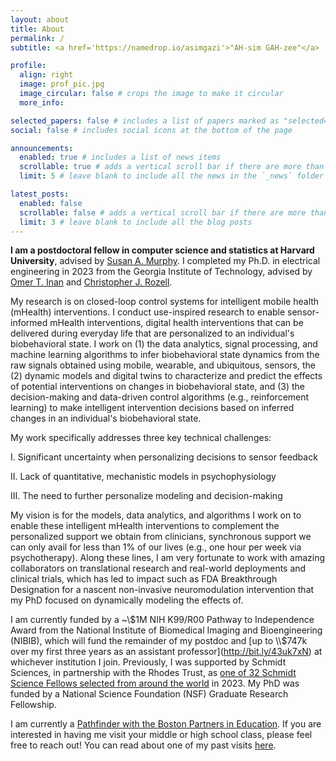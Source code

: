 ```yaml
---
layout: about
title: About
permalink: /
subtitle: <a href='https://namedrop.io/asimgazi'>"AH-sim GAH-zee"</a>

profile:
  align: right
  image: prof_pic.jpg
  image_circular: false # crops the image to make it circular
  more_info: 

selected_papers: false # includes a list of papers marked as "selected={true}"
social: false # includes social icons at the bottom of the page

announcements:
  enabled: true # includes a list of news items
  scrollable: true # adds a vertical scroll bar if there are more than 3 news items
  limit: 5 # leave blank to include all the news in the `_news` folder

latest_posts:
  enabled: false
  scrollable: false # adds a vertical scroll bar if there are more than 3 new posts items
  limit: 3 # leave blank to include all the blog posts
---
```


**I am a postdoctoral fellow in computer science and statistics at Harvard University**, advised by [Susan A. Murphy](https://people.seas.harvard.edu/~samurphy/). I completed my Ph.D. in electrical engineering in 2023 from the Georgia Institute of Technology, advised by [Omer T. Inan](https://irl.gatech.edu/people/) and [Christopher J. Rozell](https://siplab.gatech.edu/people.html/).

My research is on closed-loop control systems for intelligent mobile health (mHealth) interventions. I conduct use-inspired research to enable sensor-informed mHealth interventions, digital health interventions that can be delivered during everyday life that are personalized to an individual's biobehavioral state. I work on (1) the data analytics, signal processing, and machine learning algorithms to infer biobehavioral state dynamics from the raw signals obtained using mobile, wearable, and ubiquitous, sensors, the (2) dynamic models and digital twins to characterize and predict the effects of potential interventions on changes in biobehavioral state, and (3) the decision-making and data-driven control algorithms (e.g., reinforcement learning) to make intelligent intervention decisions based on inferred changes in an individual's biobehavioral state.

My work specifically addresses three key technical challenges:

I. Significant uncertainty when personalizing decisions to sensor feedback

II. Lack of quantitative, mechanistic models in psychophysiology

III. The need to further personalize modeling and decision-making

My vision is for the models, data analytics, and algorithms I work on to enable these intelligent mHealth interventions to complement the personalized support we obtain from clinicians, synchronous support we can only avail for less than 1% of our lives (e.g., one hour per week via psychotherapy). Along these lines, I am very fortunate to work with amazing collaborators on translational research and real-world deployments and clinical trials, which has led to impact such as FDA Breakthrough Designation for a nascent non-invasive neuromodulation intervention that my PhD focused on dynamically modeling the effects of. 

I am currently funded by a ~\\$1M NIH K99/R00 Pathway to Independence Award from the National Institute of Biomedical Imaging and Bioengineering (NIBIB), which will fund the remainder of my postdoc and [up to \\$747k over my first three years as an assistant professor](http://bit.ly/43uk7xN) at whichever institution I join. Previously, I was supported by Schmidt Sciences, in partnership with the Rhodes Trust, as [one of 32 Schmidt Science Fellows selected from around the world](https://schmidtsciencefellows.org/fellow/asim-gazi/) in 2023. My PhD was funded by a National Science Foundation (NSF) Graduate Research Fellowship. 

I am currently a [Pathfinder with the Boston Partners in Education](https://bostonpartners.org/educators/pathfinders/). If you are interested in having me visit your middle or high school class, please feel free to reach out! You can read about one of my past visits [here](https://bostonpartners.org/asim-gazi-gardner-pilot-academy/).
